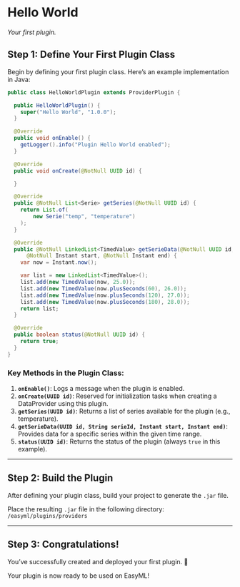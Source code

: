 # Hello World

*Your first plugin.*

## Step 1: Define Your First Plugin Class

Begin by defining your first plugin class. Here’s an example implementation in Java:

```java
public class HelloWorldPlugin extends ProviderPlugin {

  public HelloWorldPlugin() {
    super("Hello World", "1.0.0");
  }

  @Override
  public void onEnable() {
    getLogger().info("Plugin Hello World enabled");
  }

  @Override
  public void onCreate(@NotNull UUID id) {

  }

  @Override
  public @NotNull List<Serie> getSeries(@NotNull UUID id) {
    return List.of(
        new Serie("temp", "temperature")
    );
  }

  @Override
  public @NotNull LinkedList<TimedValue> getSerieData(@NotNull UUID id, @NotNull String serieId,
      @NotNull Instant start, @NotNull Instant end) {
    var now = Instant.now();

    var list = new LinkedList<TimedValue>();
    list.add(new TimedValue(now, 25.0));
    list.add(new TimedValue(now.plusSeconds(60), 26.0));
    list.add(new TimedValue(now.plusSeconds(120), 27.0));
    list.add(new TimedValue(now.plusSeconds(180), 28.0));
    return list;
  }

  @Override
  public boolean status(@NotNull UUID id) {
    return true;
  }
}
```

### Key Methods in the Plugin Class:
1. **`onEnable()`**: Logs a message when the plugin is enabled.
2. **`onCreate(UUID id)`**: Reserved for initialization tasks when creating a DataProvider using this plugin.
3. **`getSeries(UUID id)`**: Returns a list of series available for the plugin (e.g., temperature).
4. **`getSerieData(UUID id, String serieId, Instant start, Instant end)`**: Provides data for a specific series within the given time range.
5. **`status(UUID id)`**: Returns the status of the plugin (always `true` in this example).

---

## Step 2: Build the Plugin

After defining your plugin class, build your project to generate the `.jar` file.

Place the resulting `.jar` file in the following directory:  
`/easyml/plugins/providers`

---

## Step 3: Congratulations!

You’ve successfully created and deployed your first plugin. 🎉

Your plugin is now ready to be used on EasyML!